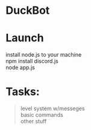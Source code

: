 # DuckBot

# Launch
install node.js to your machine<br />
npm install discord.js<br />
node app.js<br />

# Tasks:
> level system w/messeges<br />
> basic commands<br />
> other stuff<br />
